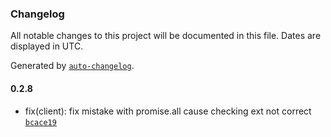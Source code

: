 ### Changelog

All notable changes to this project will be documented in this file. Dates are displayed in UTC.

Generated by [`auto-changelog`](https://github.com/CookPete/auto-changelog).

#### 0.2.8

- fix(client): fix mistake with promise.all cause checking ext not correct [`bcace19`](https://github.com/tctien342/comfyui-sdk/commit/bcace19535c21e42acf3987ef4a9772cc95001b2)
